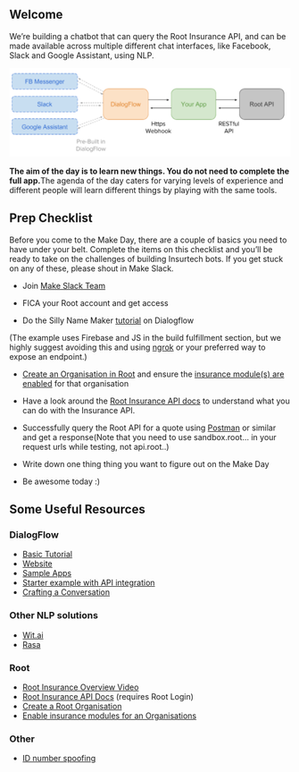 
## Welcome

We’re building a chatbot that can query the Root Insurance API, and can be made available across multiple different chat interfaces, like Facebook, Slack and Google Assistant, using NLP. 

<img src = "/readme_images/components_diagram.png">

<b>The aim of the day is to learn new things. You do not need to complete the full app.</b>The agenda of the day caters for varying levels of experience and different people will learn different things by playing with the same tools.

## Prep Checklist 

Before you come to the Make Day, there are a couple of basics you need to have under your belt. Complete the items on this checklist and you’ll be ready to take on the challenges of building Insurtech bots. If you get stuck on any of these, please shout in Make Slack. 

  

- Join [Make Slack Team](https://join.slack.com/t/offerzen-make/shared_invite/enQtMzA0NzkzODYyNTQ1LTA5OTY4MzI2OWM5NThmODM1MWYyYmJiMThhMWNlMmM1ZTRkZGM0NDBkNTQzYTFkYjY3MTQ4YTljMmYwOWY3ZWY) 
  

- FICA your Root account and get access 
- Do the Silly Name Maker [tutorial](https://developers.google.com/actions/dialogflow/first-app) on Dialogflow  

(The example uses Firebase and JS in the build fulfillment section, but we highly suggest avoiding this and using [ngrok](https://ngrok.com/) or your preferred way to expose an endpoint.)

  

- [Create an Organisation in Root](https://s3.amazonaws.com/img0.recordit.co/Rq0ikoafCR.mp4?AWSAccessKeyId=AKIAINSRFOQXTN4DT46A&Expires=1520069298&Signature=Ndmc7UQSH4Jc6m4ZaluoGFfR4wE%3D) and ensure the [insurance module(s) are enabled](http://g.recordit.co/XXetTnitPt.gif) for that organisation 
  

- Have a look around the [Root Insurance API docs](https://app.root.co.za/docs/insurance/api) to understand what you can do with the Insurance API.  
- Successfully query the Root API for a quote using [Postman](https://www.getpostman.com/) or similar and get a response(Note that you need to use sandbox.root... in your request urls while testing, not api.root..) 
- Write down one thing thing you want to figure out on the Make Day 
  

- Be awesome today :) 

## Some Useful Resources

### DialogFlow

- [Basic Tutorial](https://developers.google.com/actions/dialogflow/first-app) 
- [Website](https://dialogflow.com/) 
- [Sample Apps](https://dialogflow.com/docs/examples/) 
- [Starter example with API integration](https://dialogflow.com/docs/getting-started/basic-fulfillment-conversation) 
- [Crafting a Conversation](https://developers.google.com/actions/design/walkthrough#write_dialogs) 

### Other NLP solutions

- [Wit.ai](https://wit.ai/) 
- [Rasa](http://rasa.com/) 

### Root

- [Root Insurance Overview Video](https://youtu.be/Du_CNpF_mLU) 
- [Root Insurance API Docs](https://app.root.co.za/docs/insurance/api) (requires Root Login) 
- [Create a Root Organisation](https://s3.amazonaws.com/img0.recordit.co/Rq0ikoafCR.mp4?AWSAccessKeyId=AKIAINSRFOQXTN4DT46A&Expires=1520069298&Signature=Ndmc7UQSH4Jc6m4ZaluoGFfR4wE%3D) 
- [Enable insurance modules for an Organisations](http://g.recordit.co/XXetTnitPt.gif) 

### Other

- [ID number spoofing](https://chris927.github.io/generate-sa-idnumbers/)
